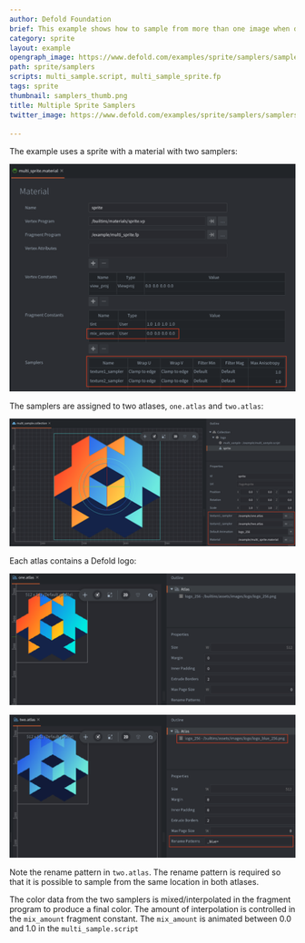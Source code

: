 ```yaml
---
author: Defold Foundation
brief: This example shows how to sample from more than one image when drawing a sprite
category: sprite
layout: example
opengraph_image: https://www.defold.com/examples/sprite/samplers/samplers_thumb.png
path: sprite/samplers
scripts: multi_sample.script, multi_sample_sprite.fp
tags: sprite
thumbnail: samplers_thumb.png
title: Multiple Sprite Samplers
twitter_image: https://www.defold.com/examples/sprite/samplers/samplers_thumb.png

---
```


The example uses a sprite with a material with two samplers:

![](multi_sample_sprite_material.png)

The samplers are assigned to two atlases, `one.atlas` and `two.atlas`:

![](multi_sample_collection.png)

Each atlas contains a Defold logo:

![](one_atlas.png)

![](two_atlas.png)

Note the rename pattern in `two.atlas`. The rename pattern is required so that it is possible to sample from the same location in both atlases. 

The color data from the two samplers is mixed/interpolated in the fragment program to produce a final color. The amount of interpolation is controlled in the `mix_amount` fragment constant. The `mix_amount` is animated between 0.0 and 1.0 in the `multi_sample.script`